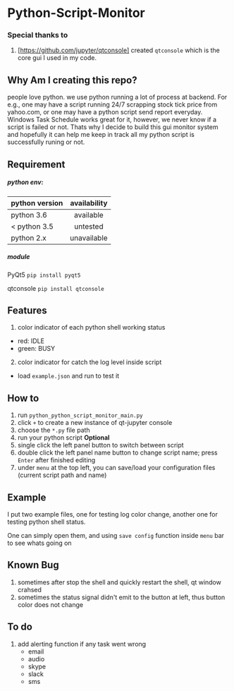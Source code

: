 # Python-Script-Monitor

### Special thanks to 
1. [https://github.com/jupyter/qtconsole] created `qtconsole` which is the core gui I used in my code.

## Why Am I creating this repo?
people love python. we use python running a lot of process at backend. 
For e.g., one may have a script running 24/7 scrapping stock tick price from yahoo.com, or one may have a python script send report everyday. Windows Task Schedule works great for it, however, we never know if a script is failed or not. Thats why I decide to build this gui monitor system and hopefully it can help me keep in track all my python script is successfully runing or not.

## Requirement
##### python env:

| python version        | availability |
| ------------- |:-------------:|
|python 3.6| available |
|< python 3.5 | untested     |
|python 2.x| unavailable |

##### module
PyQt5 `pip install pyqt5`

qtconsole `pip install qtconsole`

## Features
1. color indicator of each python shell working status
* red: IDLE
* green: BUSY

2. color indicator for catch the log level inside script
* load `example.json` and run to test it




## How to 
1. run `python_python_script_monitor_main.py`
2. click `+` to create a new instance of qt-jupyter console
3. choose the `*.py` file path
4. run your python script
__Optional__
1. single click the left panel button to switch between script
2. double click the left panel name button to change script name; press `Enter` after finished editing
3. under `menu` at the top left, you can save/load your configuration files (current script path and name)


## Example
I put two example files, one for testing log color change, another one for testing python shell status.

One can simply open them, and using `save config` function inside `menu` bar to see whats going on


## Known Bug
1. sometimes after stop the shell and quickly restart the shell, qt window crahsed
2. sometimes the status signal didn't emit to the button at left, thus button color does not change


## To do
1. add alerting function if any task went wrong
    * email
    * audio
    * skype
    * slack
    * sms
    